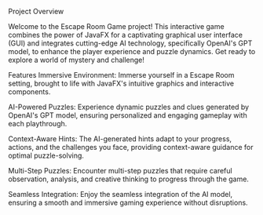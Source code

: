 Project Overview

Welcome to the Escape Room Game project! This interactive game combines the power of JavaFX for a captivating graphical user interface (GUI) and integrates cutting-edge AI technology, specifically OpenAI's GPT model, to enhance the player experience and puzzle dynamics. Get ready to explore a world of mystery and challenge!

Features
Immersive Environment: Immerse yourself in a Escape Room setting, brought to life with JavaFX's intuitive graphics and interactive components.

AI-Powered Puzzles: Experience dynamic puzzles and clues generated by OpenAI's GPT model, ensuring personalized and engaging gameplay with each playthrough.

Context-Aware Hints: The AI-generated hints adapt to your progress, actions, and the challenges you face, providing context-aware guidance for optimal puzzle-solving.

Multi-Step Puzzles: Encounter multi-step puzzles that require careful observation, analysis, and creative thinking to progress through the game.

Seamless Integration: Enjoy the seamless integration of the AI model, ensuring a smooth and immersive gaming experience without disruptions.
